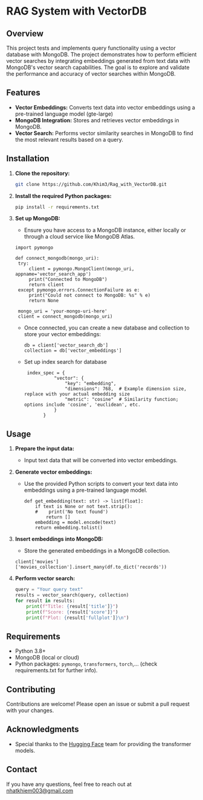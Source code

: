 # RAG System with VectorDB

## Overview
This project tests and implements query functionality using a vector database with MongoDB. The project demonstrates how to perform efficient vector searches by integrating embeddings generated from text data with MongoDB's vector search capabilities. The goal is to explore and validate the performance and accuracy of vector searches within MongoDB.

## Features
- **Vector Embeddings:** Converts text data into vector embeddings using a pre-trained language model (gte-large)
- **MongoDB Integration:** Stores and retrieves vector embeddings in MongoDB.
- **Vector Search:** Performs vector similarity searches in MongoDB to find the most relevant results based on a query.

## Installation

1. **Clone the repository:**
    ```bash
    git clone https://github.com/Khim3/Rag_with_VectorDB.git
    ```

2. **Install the required Python packages:**
    ```bash
    pip install -r requirements.txt
    ```

3. **Set up MongoDB:**
    - Ensure you have access to a MongoDB instance, either locally or through a cloud service like MongoDB Atlas.
     ```
     import pymongo

     def connect_mongodb(mongo_uri):
      try:
          client = pymongo.MongoClient(mongo_uri, appname='vector_search_app')
          print("Connected to MongoDB")
          return client
      except pymongo.errors.ConnectionFailure as e:
          print("Could not connect to MongoDB: %s" % e)
          return None
      
      mongo_uri = 'your-mongo-uri-here'
      client = connect_mongodb(mongo_uri)
     ```
     - Once connected, you can create a new database and collection to store your vector embeddings:
       ```
       db = client['vector_search_db']
       collection = db['vector_embeddings']
       ```
     - Set up index search for database
       ```
        index_spec = {
                  "vector": {
                      "key": "embedding",
                      "dimensions": 768,  # Example dimension size, replace with your actual embedding size
                      "metric": "cosine"  # Similarity function; options include 'cosine', 'euclidean', etc.
                  }
              }
       ```
      
## Usage

1. **Prepare the input data:**
    - Input text data that will be converted into vector embeddings.

2. **Generate vector embeddings:**
    - Use the provided Python scripts to convert your text data into embeddings using a pre-trained language model.
      ```
      def get_embedding(text: str) -> list[float]:
          if text is None or not text.strip():
          #    print('No text found')
              return []
          embedding = model.encode(text)
          return embedding.tolist()
      ```

3. **Insert embeddings into MongoDB:**
    - Store the generated embeddings in a MongoDB collection.
    ```
    client['movies']['movies_collection'].insert_many(df.to_dict('records'))
    ```
4. **Perform vector search:**
    ```python
    query = "Your query text"
    results = vector_search(query, collection)
    for result in results:
        print(f"Title: {result['title']}")
        print(f"Score: {result['score']}")
        print(f"Plot: {result['fullplot']}\n")
    ```
## Requirements
- Python 3.8+
- MongoDB (local or cloud)
- Python packages: `pymongo`, `transformers`, `torch`,... (check requirements.txt for further info).

## Contributing
Contributions are welcome! Please open an issue or submit a pull request with your changes.


## Acknowledgments
- Special thanks to the [Hugging Face](https://huggingface.co) team for providing the transformer models.

## Contact
If you have any questions, feel free to reach out at nhatkhiem003@gmail.com
